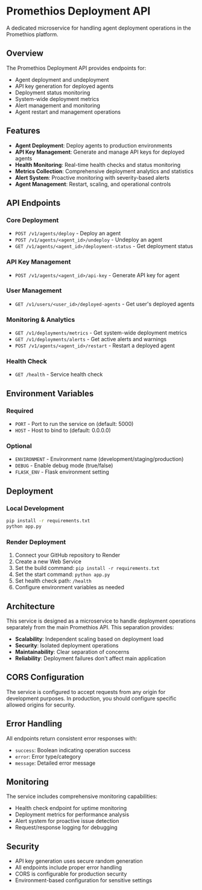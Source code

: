 # Promethios Deployment API

A dedicated microservice for handling agent deployment operations in the Promethios platform.

## Overview

The Promethios Deployment API provides endpoints for:
- Agent deployment and undeployment
- API key generation for deployed agents
- Deployment status monitoring
- System-wide deployment metrics
- Alert management and monitoring
- Agent restart and management operations

## Features

- **Agent Deployment**: Deploy agents to production environments
- **API Key Management**: Generate and manage API keys for deployed agents
- **Health Monitoring**: Real-time health checks and status monitoring
- **Metrics Collection**: Comprehensive deployment analytics and statistics
- **Alert System**: Proactive monitoring with severity-based alerts
- **Agent Management**: Restart, scaling, and operational controls

## API Endpoints

### Core Deployment
- `POST /v1/agents/deploy` - Deploy an agent
- `POST /v1/agents/<agent_id>/undeploy` - Undeploy an agent
- `GET /v1/agents/<agent_id>/deployment-status` - Get deployment status

### API Key Management
- `POST /v1/agents/<agent_id>/api-key` - Generate API key for agent

### User Management
- `GET /v1/users/<user_id>/deployed-agents` - Get user's deployed agents

### Monitoring & Analytics
- `GET /v1/deployments/metrics` - Get system-wide deployment metrics
- `GET /v1/deployments/alerts` - Get active alerts and warnings
- `POST /v1/agents/<agent_id>/restart` - Restart a deployed agent

### Health Check
- `GET /health` - Service health check

## Environment Variables

### Required
- `PORT` - Port to run the service on (default: 5000)
- `HOST` - Host to bind to (default: 0.0.0.0)

### Optional
- `ENVIRONMENT` - Environment name (development/staging/production)
- `DEBUG` - Enable debug mode (true/false)
- `FLASK_ENV` - Flask environment setting

## Deployment

### Local Development
```bash
pip install -r requirements.txt
python app.py
```

### Render Deployment
1. Connect your GitHub repository to Render
2. Create a new Web Service
3. Set the build command: `pip install -r requirements.txt`
4. Set the start command: `python app.py`
5. Set health check path: `/health`
6. Configure environment variables as needed

## Architecture

This service is designed as a microservice to handle deployment operations separately from the main Promethios API. This separation provides:

- **Scalability**: Independent scaling based on deployment load
- **Security**: Isolated deployment operations
- **Maintainability**: Clear separation of concerns
- **Reliability**: Deployment failures don't affect main application

## CORS Configuration

The service is configured to accept requests from any origin for development purposes. In production, you should configure specific allowed origins for security.

## Error Handling

All endpoints return consistent error responses with:
- `success`: Boolean indicating operation success
- `error`: Error type/category
- `message`: Detailed error message

## Monitoring

The service includes comprehensive monitoring capabilities:
- Health check endpoint for uptime monitoring
- Deployment metrics for performance analysis
- Alert system for proactive issue detection
- Request/response logging for debugging

## Security

- API key generation uses secure random generation
- All endpoints include proper error handling
- CORS is configurable for production security
- Environment-based configuration for sensitive settings

